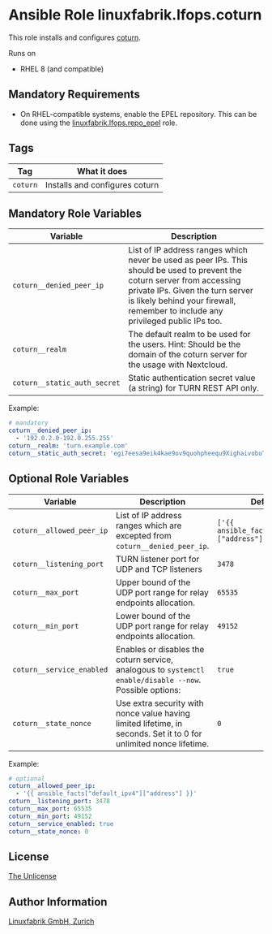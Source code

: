 # Ansible Role linuxfabrik.lfops.coturn

This role installs and configures [coturn](https://github.com/coturn/coturn).

Runs on

* RHEL 8 (and compatible)


## Mandatory Requirements

* On RHEL-compatible systems, enable the EPEL repository. This can be done using the [linuxfabrik.lfops.repo_epel](https://github.com/Linuxfabrik/lfops/tree/main/roles/repo_epel) role.


## Tags

| Tag      | What it does                   |
| ---      | ------------                   |
| `coturn` | Installs and configures coturn |


## Mandatory Role Variables

| Variable | Description |
| -------- | ----------- |
| `coturn__denied_peer_ip` | List of IP address ranges which never be used as peer IPs. This should be used to prevent the coturn server from accessing private IPs. Given the turn server is likely behind your firewall, remember to include any privileged public IPs too. |
| `coturn__realm` | The default realm to be used for the users. Hint: Should be the domain of the coturn server for the usage with Nextcloud. |
| `coturn__static_auth_secret` | Static authentication secret value (a string) for TURN REST API only. |


Example:
```yaml
# mandatory
coturn__denied_peer_ip:
  - '192.0.2.0-192.0.255.255'
coturn__realm: 'turn.example.com'
coturn__static_auth_secret: 'egi7eesa9eik4kae9ov9quohpheequ9XighaivobuThoo7ooKuo3aikooNuy9edei4fu3jaikeepai4j'
```


## Optional Role Variables

| Variable | Description | Default Value |
| -------- | ----------- | ------------- |
| `coturn__allowed_peer_ip` | List of IP address ranges which are excepted from `coturn__denied_peer_ip`. | `['{{ ansible_facts["default_ipv4"]["address"] }}']` |
| `coturn__listening_port` | TURN listener port for UDP and TCP listeners | `3478` |
| `coturn__max_port` | Upper bound of the UDP port range for relay endpoints allocation. | `65535` |
| `coturn__min_port` | Lower bound of the UDP port range for relay endpoints allocation. | `49152` |
| `coturn__service_enabled` | Enables or disables the coturn service, analogous to `systemctl enable/disable --now`. Possible options: | `true` |
| `coturn__state_nonce` | Use extra security with nonce value having limited lifetime, in seconds. Set it to 0 for unlimited nonce lifetime. | `0` |

Example:
```yaml
# optional
coturn__allowed_peer_ip:
  - '{{ ansible_facts["default_ipv4"]["address"] }}'
coturn__listening_port: 3478
coturn__max_port: 65535
coturn__min_port: 49152
coturn__service_enabled: true
coturn__state_nonce: 0
```


## License

[The Unlicense](https://unlicense.org/)


## Author Information

[Linuxfabrik GmbH, Zurich](https://www.linuxfabrik.ch)
